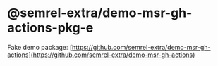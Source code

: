 # @semrel-extra/demo-msr-gh-actions-pkg-e

Fake demo package: [https://github.com/semrel-extra/demo-msr-gh-actions](https://github.com/semrel-extra/demo-msr-gh-actions)

